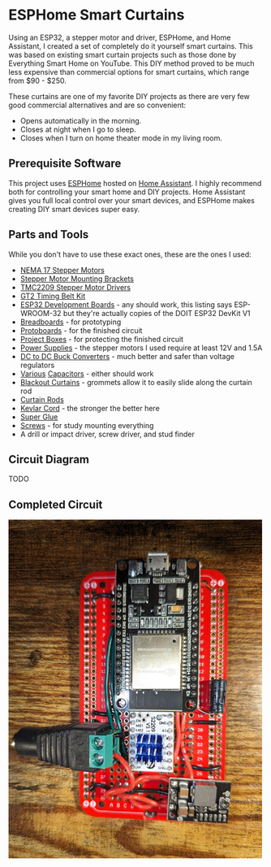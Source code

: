 # ESPHome Smart Curtains

Using an ESP32, a stepper motor and driver, ESPHome, and Home Assistant, I created a set of completely do it yourself smart curtains. This was based on existing smart curtain projects such as those done by Everything Smart Home on YouTube. This DIY method proved to be much less expensive than commercial options for smart curtains, which range from $90 - $250.

These curtains are one of my favorite DIY projects as there are very few good commercial alternatives and are so convenient:

-   Opens automatically in the morning.
-   Closes at night when I go to sleep.
-   Closes when I turn on home theater mode in my living room.

## Prerequisite Software

This project uses [ESPHome](https://esphome.io/index.html) hosted on [Home Assistant](https://www.home-assistant.io/). I highly recommend both for controlling your smart home and DIY projects. Home Assistant gives you full local control over your smart devices, and ESPHome makes creating DIY smart devices super easy.

## Parts and Tools

While you don't have to use these exact ones, these are the ones I used:

-   [NEMA 17 Stepper Motors](https://www.amazon.com/gp/product/B0B38H2ZMR/)
-   [Stepper Motor Mounting Brackets](https://www.amazon.com/gp/product/B092ZSF899/)
-   [TMC2209 Stepper Motor Drivers](https://www.amazon.com/gp/product/B08M9J8SB7/)
-   [GT2 Timing Belt Kit](https://www.amazon.com/gp/product/B08SMFM3Z6/)
-   [ESP32 Development Boards](https://www.amazon.com/gp/product/B086MGH7JV/) - any should work, this listing says ESP-WROOM-32 but they're actually copies of the DOIT ESP32 DevKit V1
-   [Breadboards](https://www.amazon.com/gp/product/B07LFD4LT6/) - for prototyping
-   [Protoboards](https://www.amazon.com/gp/product/B07ZYPCXZ3) - for the finished circuit
-   [Project Boxes](https://www.amazon.com/gp/product/B07G8S6XLV/) - for protecting the finished circuit
-   [Power Supplies](https://www.amazon.com/gp/product/B086JLYBQ7) - the stepper motors I used require at least 12V and 1.5A
-   [DC to DC Buck Converters](https://www.amazon.com/gp/product/B08Q3TKJH5/) - much better and safer than voltage regulators
-   [Various](https://www.amazon.com/gp/product/B07PBQXQNQ/) [Capacitors](https://www.amazon.com/gp/product/B07117K2ND/) - either should work
-   [Blackout Curtains](https://www.amazon.com/gp/product/B07RZBRQDQ/) - grommets allow it to easily slide along the curtain rod
-   [Curtain Rods](https://www.amazon.com/gp/product/B07D5CMLF7/)
-   [Kevlar Cord](https://www.amazon.com/gp/product/B082VWRZXP/) - the stronger the better here
-   [Super Glue](https://www.amazon.com/gp/product/B000LGPD64/)
-   [Screws](https://www.lowes.com/pd/Fas-n-Tite-8-x-3-in-Bugle-Coarse-Thread-Drywall-Screws-1-lb/999996464) - for study mounting everything
-   A drill or impact driver, screw driver, and stud finder

## Circuit Diagram

TODO

## Completed Circuit

<img src="SmartCurtainCircuit.jpg" alt="ESP32 Stepper Motor Driver Circuit" width=500/>
